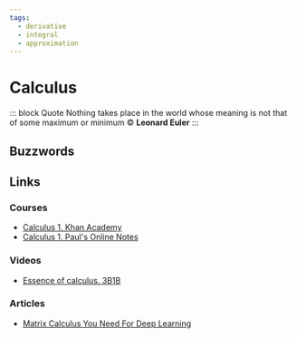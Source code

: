 ```yaml
---
tags:
  - derivative
  - integral
  - approximation
---
```


# Calculus

::: block Quote
Nothing takes place in the world whose meaning is not that of some maximum or minimum  © **Leonard Euler**
:::

## Buzzwords

<Buzzword text="Derivative"/>
<Buzzword text="Infinitesimals"/>
<Buzzword text="Partial Derivative"/>
<Buzzword text="Leibniz Notation"/>
<Buzzword text="Chain rule"/>
<Buzzword text="Integral"/>
<Buzzword text="Taylor series"/>
<Buzzword text="Maclaurin series"/>
<Buzzword text="Fundamental Theorem of Calculus"/>
<Buzzword text="Multivariable Calculus"/>
<Buzzword text="Jacobian"/>
<Buzzword text="Hessian"/>
<Buzzword text="Laplace transform"/>
<Buzzword text="Fourier transform"/>


<!-- ## Limits and differentials

## Differentiation

## Integration

## Vector Calculus

## Aproximations: Taylor series

## Laplace transform

## Fourier transform
 -->
## Links

### Courses

- [Calculus 1. Khan Academy](https://www.khanacademy.org/math/calculus-1)
- [Calculus 1. Paul's Online Notes](https://tutorial.math.lamar.edu/classes/calci/calci.aspx)

### Videos

- [Essence of calculus. 3B1B](https://www.youtube.com/playlist?list=PLZHQObOWTQDMsr9K-rj53DwVRMYO3t5Yr)


### Articles

- [Matrix Calculus You Need For Deep Learning](https://explained.ai/matrix-calculus/)
